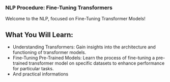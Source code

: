### NLP Procedure: Fine-Tuning Transformers
Welcome to the NLP,  focused on Fine-Tuning Transformer Models!
## What You Will Learn:
* Understanding Transformers: Gain insights into the architecture and functioning of transformer models.
* Fine-Tuning Pre-Trained Models: Learn the process of fine-tuning a pre-trained transformer model on specific datasets to enhance performance for particular tasks.
* And practical informations
